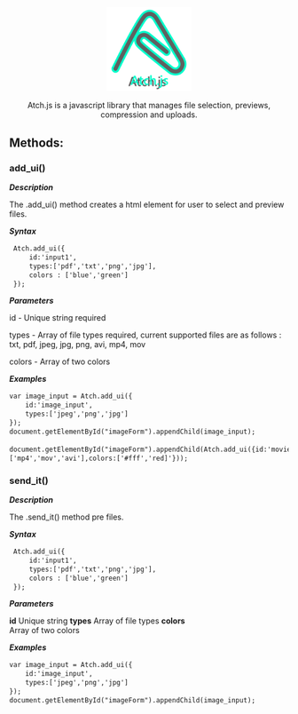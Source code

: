 <p align="center">
<img src="./atch_logo.svg" width="30%">
</p>
<p align="center">  Atch.js is a javascript library that manages file selection, previews, compression and uploads. </p>

## Methods: ##

### add_ui() ###
  ***Description*** 
  
  The .add_ui() method creates a html element for user to select and preview files.
  
  ***Syntax***
  
     Atch.add_ui({
         id:'input1',
         types:['pdf','txt','png','jpg'],
         colors : ['blue','green']
     });

  ***Parameters*** 
  
  id - Unique string required
     
  types - Array of file types required, current supported files are as follows : txt, pdf, jpeg, jpg, png, avi, mp4, mov
     
  colors - Array of two colors
  
   ***Examples***
  
    var image_input = Atch.add_ui({
        id:'image_input',
        types:['jpeg','png','jpg']
    });
    document.getElementById("imageForm").appendChild(image_input);
    
    document.getElementById("imageForm").appendChild(Atch.add_ui({id:'movie_inputs',types:['mp4','mov','avi'],colors:['#fff','red]'}));

    
### send_it() ### 
***Description*** 
  
  The .send_it() method pre files.
  
  ***Syntax***
  
     Atch.add_ui({
         id:'input1',
         types:['pdf','txt','png','jpg'],
         colors : ['blue','green']
     });

  ***Parameters*** 
  
  **id**
     Unique string 
  **types**
     Array of file types
  **colors**   
     Array of two colors
  
 
  ***Examples***
  
    var image_input = Atch.add_ui({
        id:'image_input',
        types:['jpeg','png','jpg']
    });
    document.getElementById("imageForm").appendChild(image_input);

